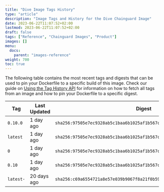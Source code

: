 ```yaml
---
title: "Dive Image Tags History"
type: "article"
description: "Image Tags and History for the Dive Chainguard Image"
date: 2023-06-22T11:07:52+02:00
lastmod: 2023-06-22T11:07:52+02:00
draft: false
tags: ["Reference", "Chainguard Images", "Product"]
images: []
menu:
  docs:
    parent: "images-reference"
weight: 700
toc: true
---
```


The following table contains the most recent tags and digests that can be used to pin your Dockerfile to a specific build of this image. Check our guide on [Using the Tag History API](/chainguard/chainguard-images/using-the-tag-history-api/) for information on how to fetch all tags from an image and how to pin your Dockerfile to a specific digest.

| Tag       | Last Updated | Digest                                                                    |
|-----------|--------------|---------------------------------------------------------------------------|
| `0.10.0`  | 1 day ago    | `sha256:97505e7ec9328ab5c1baa6b1025af1b567c12a6af76b6bb9ea14659909a6a159` |
| `latest`  | 1 day ago    | `sha256:97505e7ec9328ab5c1baa6b1025af1b567c12a6af76b6bb9ea14659909a6a159` |
| `0`       | 1 day ago    | `sha256:97505e7ec9328ab5c1baa6b1025af1b567c12a6af76b6bb9ea14659909a6a159` |
| `0.10`    | 1 day ago    | `sha256:97505e7ec9328ab5c1baa6b1025af1b567c12a6af76b6bb9ea14659909a6a159` |
| `latest-` | 20 days ago  | `sha256:c69a6554721a8e57e039b9067f8a21f0b596469650f7ed0cea37a677a1e835b4` |
